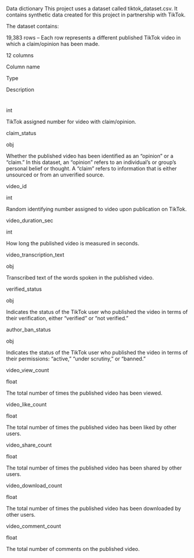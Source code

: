 Data dictionary
This project uses a dataset called tiktok_dataset.csv. It contains synthetic data created for this project in partnership with TikTok. 

The dataset contains: 

19,383 rows – Each row represents a different published TikTok video in which a claim/opinion has been made.

12 columns 

Column name

Type

Description

#

int

TikTok assigned number for video with claim/opinion.

claim_status

obj

Whether the published video has been identified as an “opinion” or a “claim.” In this dataset, an “opinion” refers to an individual’s or group’s personal belief or thought. A “claim” refers to information that is either unsourced or from an unverified source.

video_id

int

Random identifying number assigned to video upon publication on TikTok.

video_duration_sec

int

How long the published video is measured in seconds.

video_transcription_text

obj

Transcribed text of the words spoken in the published video.

verified_status

obj

Indicates the status of the TikTok user who published the video in terms of their verification, either “verified” or “not verified.” 

author_ban_status

obj

Indicates the status of the TikTok user who published the video in terms of their permissions: “active,” “under scrutiny,” or “banned.” 

video_view_count

float

The total number of times the published video has been viewed. 

video_like_count

float

The total number of times the published video has been liked by other users. 

video_share_count

float

The total number of times the published video has been shared by other users. 

video_download_count

float

The total number of times the published video has been downloaded by other users. 

video_comment_count

float

The total number of comments on the published video. 